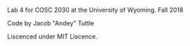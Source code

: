 Lab 4 for COSC 2030 at the University of Wyoming. Fall 2018

Code by Jacob "Andey" Tuttle

Liscenced under MIT Liscence.
